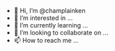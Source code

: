 - 👋 Hi, I’m @champlainken
- 👀 I’m interested in ...
- 🌱 I’m currently learning ...
- 💞️ I’m looking to collaborate on ...
- 📫 How to reach me ...

<!---
champlainken/champlainken is a ✨ special ✨ repository because its `README.md` (this file) appears on your GitHub profile.
You can click the Preview link to take a look at your changes.
--->

